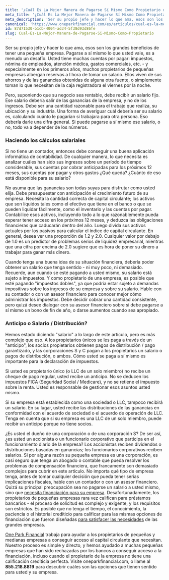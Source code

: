 ```yaml
---
title: '¿Cuál Es La Mejor Manera de Pagarse Sí Mismo Como Propietario de Una Empresa?'
meta_title: '¿Cuál Es La Mejor Manera de Pagarse Sí Mismo Como Propietario de Una Empresa?'
meta_description: 'Ser su propio jefe y hacer lo que ama, esos son los grandes beneficios de tener una pequeña empresa. Pagarse a sí mismo lo que usted vale, es a menudo un desafío. Pero, suponiendo que su negocio sea rentable, debe recibir un salario fijo. Ese salario debería salir de las ganancias de la empresa, y no de los ingresos. Debe ser una cantidad razonable para el trabajo que realiza, su ubicación y su industria.'
canonical: 'https://www.oneparkfinancial.com/es/articulos/cual-es-la-mejor-manera-de-pagarse-si-mismo-como-propietario'
id: 87d71530-b1cb-4004-ad34-5f38d93d86fe
slug: Cual-Es-La-Mejor-Manera-de-Pagarse-Si-Mismo-Como-Propietario
---
```

Ser su propio jefe y hacer lo que ama, esos son los grandes beneficios de tener una pequeña empresa. Pagarse a sí mismo lo que usted vale, es a menudo un desafío. Usted tiene muchas cuentas por pagar: impuestos, nómina de empleados, atención médica, gastos comerciales, etc. - y especialmente en los primeros años, muchos propietarios de pequeñas empresas albergan reservas a l hora de tomar un salario. Ellos viven de sus ahorros y de las ganancias obtenidas de alguna otra fuente, o simplemente toman lo que necesitan de la caja registradora el viernes por la noche.

Pero, suponiendo que su negocio sea rentable, debe recibir un salario fijo. Ese salario debería salir de las ganancias de la empresa, y no de los ingresos. Debe ser una cantidad razonable para el trabajo que realiza, su ubicación y su industria. 
Una forma de averiguar cuál debería ser su salario es, calculando cuánto le pagarían si trabajara para otra persona. Eso debería darle una cifra general. Si puede pagarse a sí mismo ese salario, o no, todo va a depender de los números.

### Haciendo los cálculos salariales

Si no tiene un contador, entonces debe conseguir una buena aplicación informática de contabilidad. De cualquier manera, lo que necesita es analizar cuáles han sido sus  ingresos sobre un período de tiempo considerable, sus cuentas por cobrar anticipadas para los próximos 12 meses, sus cuentas por pagar y otros gastos ¿Qué queda? ¿Cuánto de eso está disponible para su salario? 

No asuma que las ganancias son todas suyas para disfrutar como usted elija. Debe presupuestar con anticipación el crecimiento futuro de su empresa. Necesita la cantidad correcta de capital circulante; los activos que son líquidos tales como el efectivo que tiene en el banco o que se pueden liquidar fácilmente, como el inventario y las cuentas por pagar. Contabilice esos activos, incluyendo todo a lo que razonablemente pueda esperar tener acceso en los próximos 12 meses, y deduzca las obligaciones financieras que caducarán dentro del año. Luego divida sus activos actuales por los pasivos para calcular el índice de capital circulante. En general, desea ver una proporción de 1.2 y 2.0. Cualquier valor por debajo de 1.0 es un predictor de problemas serios de liquidez empresarial, mientras que una cifra por encima de 2.0 sugiere que es hora de poner su dinero a trabajar para ganar más dinero.

Cuando tenga una buena idea de su situación financiera, debería poder obtener un salario que tenga sentido - ni muy poco, ni demasiado. Recuerde, aun cuando se esté pagando a usted mismo, su salario está sujeto a impuestos. Y como propietario de una empresa, es posible que esté pagando "impuestos dobles", ya que podría estar sujeto a demandas impositivas sobre los ingresos de su empresa y sobre su salario. Hable con su contador o con un asesor financiero para conocer mejor  cómo administrar los impuestos. Debe decidir cobrar una cantidad consistente, pero quizá desee dialogar con su asesor financiero sobre si debe pagarse a sí mismo un bono de fin de año, o darse aumentos cuando sea apropiado.

### Anticipo o Salario / Distribución?

Hemos estado diciendo "salario" a lo largo de este artículo, pero es más complejo que eso. A los propietarios únicos se les paga a través de un "anticipo", los socios propietarios obtienen pagos de distribución / pago garantizado, y las corporaciones S y C pagan a los propietarios un salario o pagos de distribución, o ambos. Cómo usted se paga a sí mismo es importante para la declaración de impuestos. 

Si usted es propietario único (o LLC de un solo miembro) no recibe un cheque de pago regular, usted recibe un anticipo. No se deducen los impuestos FICA (Seguridad Social / Medicare), y no se retiene el impuesto sobre la renta. Usted es responsable de gestionar esos asuntos usted mismo.  

Si su empresa está establecida como una sociedad o LLC, tampoco recibirá un salario. En su lugar, usted recibe las distribuciones de las ganancias en conformidad con el acuerdo de sociedad o el acuerdo de operación de LLC. Tenga en cuenta que si su empresa es una LLC de un solo miembro, puede recibir un anticipo porque no tiene socios.

¿Es usted el dueño de una corporación o de una corporación S? De ser así, ¿es usted un accionista o un funcionario corporativo que participa en el funcionamiento diario de la empresa? Los accionistas reciben dividendos o distribuciones basadas en ganancias; los funcionarios corporativos reciben salarios. Si por alguna razón su pequeña empresa es una corporación, es casi seguro que tenga un abogado o contable que pueda resolver los problemas de compensación financiera, que francamente son demasiado complejos para cubrir en este artículo. 
No importa qué tipo de empresa tenga, antes de tomar cualquier decisión que pueda tener serias implicaciones fiscales, hable con un contador o con un asesor financiero.
Quizá su principal preocupación sea no pagarse un salario a usted mismo, sino que [necesita financiación para su empresa](https://www.oneparkfinancial.com/es/articulos/asegurar-capital-cuando-el-banco-no-puede-proporcionarle-fondos-adicionales). Desafortunadamente, los propietarios de pequeñas empresas rara vez califican para préstamos bancarios - el proceso de solicitud es complejo y exigente, y los requisitos son estrictos. Es posible que no tenga el tiempo, el conocimiento, la paciencia o el historial crediticio para calificar para las mismas opciones de financiación que fueron diseñadas [para satisfacer las necesidades](https://www.oneparkfinancial.com/es/) de las grandes empresas.

[One Park Financial](https://www.oneparkfinancial.com/es/) trabaja para ayudar a los propietarios de pequeñas y medianas empresas a conseguir acceso al capital circulante que necesitan. Nuestro proceso es simple y directo, y hemos ayudado a muchas pequeñas empresas que han sido rechazadas por los bancos a conseguir acceso a la financiación, incluso cuando el propietario de la empresa no tiene una calificación crediticia perfecta. Visite oneparkfinancial.com, o llame al **855.218.8819** para descubrir cuáles son las opciones que tienen sentido para usted y su empresa.